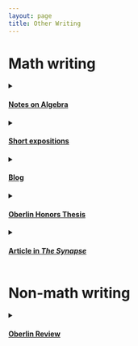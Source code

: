 ```yaml
---
layout: page
title: Other Writing
---
```


# Math writing
<details>
<summary title="Click to expand">
<h4><u>Notes on Algebra</u></h4>
</summary>
From 2022-2024 I have been the instructor of the Algebra SEP (Summer Enhancement Program) at UW—Madison. You can read more about the SEP <a href="https://wiki.math.wisc.edu/index.php/Summer_Enhancement_Program">here</a>. In Summer 2024, as part of my SEP materials, I wrote a series of expository notes on various topics in graduate-level algebra. The notes are not intended to be read front-to-back, but rather with the intention that if the reader is facing an unfamiliar topic for the first time (say, tensor products), they can navigate to that section and find a short, conversational introduction, along with example problems, many of which are drawn from or oriented towards problems that have appeared on past Algebra Qualifying Exams at UW.
<ul>
<li><a class="page-link" href="/files/other-writing/SEP-2024/SEP_2024_LA_basics.pdf" download>Basic Linear Algebra</a></li>
<li> <a class="page-link" href="/files/other-writing/SEP-2024/SEP_2024_LA_adv.pdf" download>Advanced Linear Algebra</a></li>
<li> <a class="page-link" href="/files/other-writing/SEP-2024/SEP_2024_ring_basics.pdf" download>Ring Theory 1</a></li>
<li> <a class="page-link" href="/files/other-writing/SEP-2024/SEP_2024_rings.pdf" download>Ring Theory 2</a></li>
<li> <a class="page-link" href="/files/other-writing/SEP-2024/SEP_2024_module_basics.pdf" download>Module Theory 1</a></li>
<li> <a class="page-link" href="/files/other-writing/SEP-2024/SEP_2024_module_int.pdf" download>Module Theory 2</a></li>
<li> <a class="page-link" href="/files/other-writing/SEP-2024/SEP_2024_module_adv.pdf" download>Module Theory 3</a></li>
<li> <a class="page-link" href="/files/other-writing/SEP-2024/SEP_2024_group_basics.pdf" download>Group Theory 1</a></li>
<li> <a class="page-link" href="/files/other-writing/SEP-2024/SEP_2024_group_actions.pdf" download>Group Theory 2: Group Actions</a></li>
<li> <a class="page-link" href="/files/other-writing/SEP-2024/SEP_2024_group_adv.pdf" download>Group Theory 3</a></li>
<li> <a class="page-link" href="/files/other-writing/SEP-2024/SEP_2024_fields_Galois.pdf" download>Fields and Galois Theory</a></li>
</ul>
</details>

<details>
<summary title="Click to expand">
<h4><u>Short expositions</u></h4>
</summary>
I have written several short expositions of a more recreational nature:
<ul>
<li> <a class="page-link" href="/files/other-writing/misc/e_transcendental.pdf" download>A bit about why <em>e</em> is transcendental</a></li>
<li> <a class="page-link" href="/files/other-writing/misc/galois_solvable.pdf" download>My reconstruction of how Galois might have thought about the Galois theory of cubic extensions</a></li>
<li> <a class="page-link" href="/files/other-writing/misc/inclusion_exclusion.pdf" download>A short note about Inclusion-Exclusion which I wrote for my own reference</a></li>
<li> <a class="page-link" href="/files/other-writing/misc/pascal.pdf" download>Always Use Pascal</a>: a lesson about binomial coefficients and thinking mathematically. I wrote this in undergrad, and it is aimed towards undergraduates taking discrete math or combinatorics classes.</li>
</ul>
</details>

<details>
<summary title="Click to expand">
<h4><u>Blog</u></h4>
</summary>
I have a math blog for more casual math writing. You can find it [here][blog].
</details>

<details>
<summary title="Click to expand">
<h4><u>Oberlin Honors Thesis</u></h4>
</summary>
My undergraduate honors thesis, advised by [Lola Thompson][lola]: 
<a class="page-link" href="/files/other-writing/honors-thesis/A_statistical_investigation_of_a_divisor_sum_function.pdf" download>Honor's Thesis</a>
</details>

<details>
<summary title="Click to expand">
<h4><u>Article in <i>The Synapse</i></u></h4>
</summary>
I wrote an article about information theory and Reddit for [Issue 13 of <i>The Synapse</i>](https://synapsemagazine.org/s/Issue_13.pdf), an intercollegiate science magazine primarily organized by students at Oberlin College.
</details>

# Non-math writing
<details>
<summary title="Click to expand">
<h4><u>Oberlin Review</u></h4>
</summary>
In undergrad, I was a staff writer for my college newspaper, The Oberlin Review, covering arts events on campus, especially things related to classical music. You can read my old articles [here][review-1] and [here][review-2].
</details>

[sep]:https://wiki.math.wisc.edu/index.php/Summer_Enhancement_Program
[blog]:https://mathblognplusone.wordpress.com/
[lola]:http://www.lolathompson.com/
[review-1]:https://oberlinreview.org/staff_name/ivan-aidun/
[review-2]:https://oberlinreview.org/staff_name/interview-by-ivan-aidun/